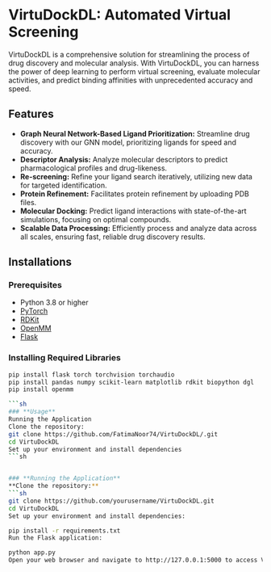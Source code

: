 # VirtuDockDL: Automated Virtual Screening

VirtuDockDL is a comprehensive solution for streamlining the process of drug discovery and molecular analysis. With VirtuDockDL, you can harness the power of deep learning to perform virtual screening, evaluate molecular activities, and predict binding affinities with unprecedented accuracy and speed.

## Features

- **Graph Neural Network-Based Ligand Prioritization:** Streamline drug discovery with our GNN model, prioritizing ligands for speed and accuracy.
- **Descriptor Analysis:** Analyze molecular descriptors to predict pharmacological profiles and drug-likeness.
- **Re-screening:** Refine your ligand search iteratively, utilizing new data for targeted identification.
- **Protein Refinement:** Facilitates protein refinement by uploading PDB files.
- **Molecular Docking:** Predict ligand interactions with state-of-the-art simulations, focusing on optimal compounds.
- **Scalable Data Processing:** Efficiently process and analyze data across all scales, ensuring fast, reliable drug discovery results.

## Installations

### Prerequisites
- Python 3.8 or higher
- [PyTorch](https://pytorch.org/)
- [RDKit](https://www.rdkit.org/)
- [OpenMM](https://openmm.org/)
- [Flask](https://flask.palletsprojects.com/)

### Installing Required Libraries
```sh
pip install flask torch torchvision torchaudio
pip install pandas numpy scikit-learn matplotlib rdkit biopython dgl
pip install openmm

```sh
### **Usage**
Running the Application
Clone the repository:
git clone https://github.com/FatimaNoor74/VirtuDockDL/.git
cd VirtuDockDL
Set up your environment and install dependencies
```sh


### **Running the Application**
**Clone the repository:**
```sh
git clone https://github.com/yourusername/VirtuDockDL.git
cd VirtuDockDL
Set up your environment and install dependencies:

pip install -r requirements.txt
Run the Flask application:

python app.py
Open your web browser and navigate to http://127.0.0.1:5000 to access VirtuDockDL.

